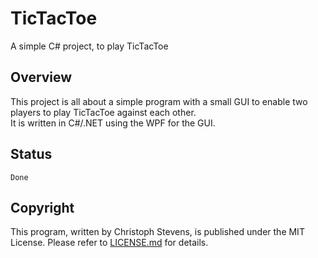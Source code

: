 # TicTacToe
A simple C# project, to play TicTacToe

## Overview
This project is all about a simple program with a small GUI to enable two players to play TicTacToe against each other.  
It is written in C#/.NET using the WPF for the GUI.

## Status
```
Done
```

## Copyright
This program, written by Christoph Stevens, is published under the MIT License. Please refer to [LICENSE.md](https://github.com/basixrox/TicTacToe/blob/master/LICENSE.md) for details.
